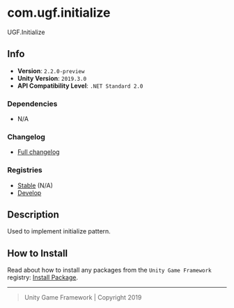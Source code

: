 # com.ugf.initialize

UGF.Initialize

## Info

- **Version**: `2.2.0-preview`
- **Unity Version**: `2019.3.0`
- **API Compatibility Level**: `.NET Standard 2.0`

### Dependencies

- N/A

### Changelog

- [Full changelog][1]

### Registries

- [Stable][2] (N/A)
- [Develop][3]

## Description

Used to implement initialize pattern.

## How to Install

Read about how to install any packages from the `Unity Game Framework` registry: [Install Package][4].

---
> Unity Game Framework | Copyright 2019

[1]: changelog.md
[2]: https://bintray.com/unity-game-framework/stable/com.ugf.initialize
[3]: https://bintray.com/unity-game-framework/dev/com.ugf.initialize
[4]: https://github.com/unity-game-framework/ugf-documentation/wiki/Install-Package

